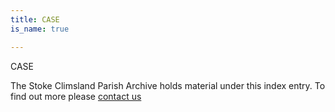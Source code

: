 ```yaml
---
title: CASE
is_name: true

---
```


CASE


The Stoke Climsland Parish Archive holds material under this index entry. To find out more please [contact us](/contact/)
